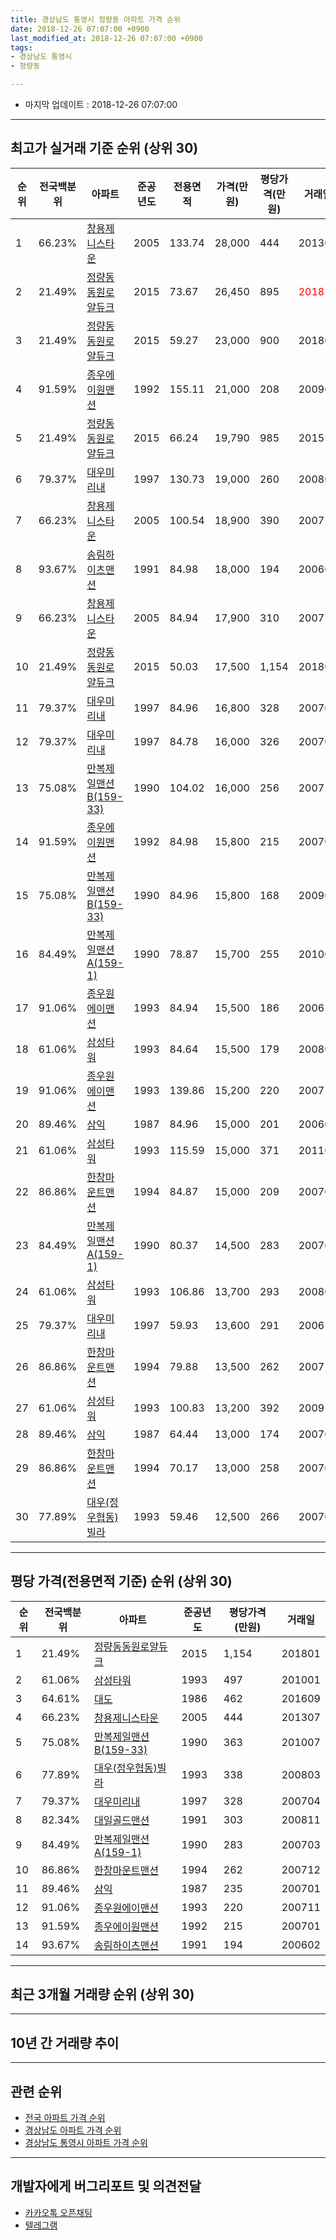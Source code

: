 ```yaml
---
title: 경상남도 통영시 정량동 아파트 가격 순위
date: 2018-12-26 07:07:00 +0900
last_modified_at: 2018-12-26 07:07:00 +0900
tags:
- 경상남도 통영시
- 정량동

---
```


* 마지막 업데이트 : 2018-12-26 07:07:00

---

## 최고가 실거래 기준 순위 (상위 30)


|순위|전국백분위|아파트|준공년도|전용면적|가격(만원)|평당가격(만원)|거래일|
|---|---|---|---|---|---|---|---|
|1|66.23%|[창용제니스타운](https://search.naver.com/search.naver?query=%EA%B2%BD%EC%83%81%EB%82%A8%EB%8F%84+%ED%86%B5%EC%98%81%EC%8B%9C+%EC%A0%95%EB%9F%89%EB%8F%99+%EC%B0%BD%EC%9A%A9%EC%A0%9C%EB%8B%88%EC%8A%A4%ED%83%80%EC%9A%B4)|2005|133.74|28,000|444|201307|
|2|21.49%|[정량동동원로얄듀크](https://search.naver.com/search.naver?query=%EA%B2%BD%EC%83%81%EB%82%A8%EB%8F%84+%ED%86%B5%EC%98%81%EC%8B%9C+%EC%A0%95%EB%9F%89%EB%8F%99+%EC%A0%95%EB%9F%89%EB%8F%99%EB%8F%99%EC%9B%90%EB%A1%9C%EC%96%84%EB%93%80%ED%81%AC)|2015|73.67|26,450|895|<span style="color:red">201810</span>|
|3|21.49%|[정량동동원로얄듀크](https://search.naver.com/search.naver?query=%EA%B2%BD%EC%83%81%EB%82%A8%EB%8F%84+%ED%86%B5%EC%98%81%EC%8B%9C+%EC%A0%95%EB%9F%89%EB%8F%99+%EC%A0%95%EB%9F%89%EB%8F%99%EB%8F%99%EC%9B%90%EB%A1%9C%EC%96%84%EB%93%80%ED%81%AC)|2015|59.27|23,000|900|201808|
|4|91.59%|[종우에이원맨션](https://search.naver.com/search.naver?query=%EA%B2%BD%EC%83%81%EB%82%A8%EB%8F%84+%ED%86%B5%EC%98%81%EC%8B%9C+%EC%A0%95%EB%9F%89%EB%8F%99+%EC%A2%85%EC%9A%B0%EC%97%90%EC%9D%B4%EC%9B%90%EB%A7%A8%EC%85%98)|1992|155.11|21,000|208|200906|
|5|21.49%|[정량동동원로얄듀크](https://search.naver.com/search.naver?query=%EA%B2%BD%EC%83%81%EB%82%A8%EB%8F%84+%ED%86%B5%EC%98%81%EC%8B%9C+%EC%A0%95%EB%9F%89%EB%8F%99+%EC%A0%95%EB%9F%89%EB%8F%99%EB%8F%99%EC%9B%90%EB%A1%9C%EC%96%84%EB%93%80%ED%81%AC)|2015|66.24|19,790|985|201511|
|6|79.37%|[대우미리내](https://search.naver.com/search.naver?query=%EA%B2%BD%EC%83%81%EB%82%A8%EB%8F%84+%ED%86%B5%EC%98%81%EC%8B%9C+%EC%A0%95%EB%9F%89%EB%8F%99+%EB%8C%80%EC%9A%B0%EB%AF%B8%EB%A6%AC%EB%82%B4)|1997|130.73|19,000|260|200803|
|7|66.23%|[창용제니스타운](https://search.naver.com/search.naver?query=%EA%B2%BD%EC%83%81%EB%82%A8%EB%8F%84+%ED%86%B5%EC%98%81%EC%8B%9C+%EC%A0%95%EB%9F%89%EB%8F%99+%EC%B0%BD%EC%9A%A9%EC%A0%9C%EB%8B%88%EC%8A%A4%ED%83%80%EC%9A%B4)|2005|100.54|18,900|390|200711|
|8|93.67%|[송림하이츠맨션](https://search.naver.com/search.naver?query=%EA%B2%BD%EC%83%81%EB%82%A8%EB%8F%84+%ED%86%B5%EC%98%81%EC%8B%9C+%EC%A0%95%EB%9F%89%EB%8F%99+%EC%86%A1%EB%A6%BC%ED%95%98%EC%9D%B4%EC%B8%A0%EB%A7%A8%EC%85%98)|1991|84.98|18,000|194|200602|
|9|66.23%|[창용제니스타운](https://search.naver.com/search.naver?query=%EA%B2%BD%EC%83%81%EB%82%A8%EB%8F%84+%ED%86%B5%EC%98%81%EC%8B%9C+%EC%A0%95%EB%9F%89%EB%8F%99+%EC%B0%BD%EC%9A%A9%EC%A0%9C%EB%8B%88%EC%8A%A4%ED%83%80%EC%9A%B4)|2005|84.94|17,900|310|200710|
|10|21.49%|[정량동동원로얄듀크](https://search.naver.com/search.naver?query=%EA%B2%BD%EC%83%81%EB%82%A8%EB%8F%84+%ED%86%B5%EC%98%81%EC%8B%9C+%EC%A0%95%EB%9F%89%EB%8F%99+%EC%A0%95%EB%9F%89%EB%8F%99%EB%8F%99%EC%9B%90%EB%A1%9C%EC%96%84%EB%93%80%ED%81%AC)|2015|50.03|17,500|1,154|201801|
|11|79.37%|[대우미리내](https://search.naver.com/search.naver?query=%EA%B2%BD%EC%83%81%EB%82%A8%EB%8F%84+%ED%86%B5%EC%98%81%EC%8B%9C+%EC%A0%95%EB%9F%89%EB%8F%99+%EB%8C%80%EC%9A%B0%EB%AF%B8%EB%A6%AC%EB%82%B4)|1997|84.96|16,800|328|200704|
|12|79.37%|[대우미리내](https://search.naver.com/search.naver?query=%EA%B2%BD%EC%83%81%EB%82%A8%EB%8F%84+%ED%86%B5%EC%98%81%EC%8B%9C+%EC%A0%95%EB%9F%89%EB%8F%99+%EB%8C%80%EC%9A%B0%EB%AF%B8%EB%A6%AC%EB%82%B4)|1997|84.78|16,000|326|200701|
|13|75.08%|[만복제일맨션B(159-33)](https://search.naver.com/search.naver?query=%EA%B2%BD%EC%83%81%EB%82%A8%EB%8F%84+%ED%86%B5%EC%98%81%EC%8B%9C+%EC%A0%95%EB%9F%89%EB%8F%99+%EB%A7%8C%EB%B3%B5%EC%A0%9C%EC%9D%BC%EB%A7%A8%EC%85%98B%28159-33%29)|1990|104.02|16,000|256|200711|
|14|91.59%|[종우에이원맨션](https://search.naver.com/search.naver?query=%EA%B2%BD%EC%83%81%EB%82%A8%EB%8F%84+%ED%86%B5%EC%98%81%EC%8B%9C+%EC%A0%95%EB%9F%89%EB%8F%99+%EC%A2%85%EC%9A%B0%EC%97%90%EC%9D%B4%EC%9B%90%EB%A7%A8%EC%85%98)|1992|84.98|15,800|215|200701|
|15|75.08%|[만복제일맨션B(159-33)](https://search.naver.com/search.naver?query=%EA%B2%BD%EC%83%81%EB%82%A8%EB%8F%84+%ED%86%B5%EC%98%81%EC%8B%9C+%EC%A0%95%EB%9F%89%EB%8F%99+%EB%A7%8C%EB%B3%B5%EC%A0%9C%EC%9D%BC%EB%A7%A8%EC%85%98B%28159-33%29)|1990|84.96|15,800|168|200904|
|16|84.49%|[만복제일맨션A(159-1)](https://search.naver.com/search.naver?query=%EA%B2%BD%EC%83%81%EB%82%A8%EB%8F%84+%ED%86%B5%EC%98%81%EC%8B%9C+%EC%A0%95%EB%9F%89%EB%8F%99+%EB%A7%8C%EB%B3%B5%EC%A0%9C%EC%9D%BC%EB%A7%A8%EC%85%98A%28159-1%29)|1990|78.87|15,700|255|201005|
|17|91.06%|[종우원에이맨션](https://search.naver.com/search.naver?query=%EA%B2%BD%EC%83%81%EB%82%A8%EB%8F%84+%ED%86%B5%EC%98%81%EC%8B%9C+%EC%A0%95%EB%9F%89%EB%8F%99+%EC%A2%85%EC%9A%B0%EC%9B%90%EC%97%90%EC%9D%B4%EB%A7%A8%EC%85%98)|1993|84.94|15,500|186|200612|
|18|61.06%|[삼성타워](https://search.naver.com/search.naver?query=%EA%B2%BD%EC%83%81%EB%82%A8%EB%8F%84+%ED%86%B5%EC%98%81%EC%8B%9C+%EC%A0%95%EB%9F%89%EB%8F%99+%EC%82%BC%EC%84%B1%ED%83%80%EC%9B%8C)|1993|84.64|15,500|179|200801|
|19|91.06%|[종우원에이맨션](https://search.naver.com/search.naver?query=%EA%B2%BD%EC%83%81%EB%82%A8%EB%8F%84+%ED%86%B5%EC%98%81%EC%8B%9C+%EC%A0%95%EB%9F%89%EB%8F%99+%EC%A2%85%EC%9A%B0%EC%9B%90%EC%97%90%EC%9D%B4%EB%A7%A8%EC%85%98)|1993|139.86|15,200|220|200711|
|20|89.46%|[삼익](https://search.naver.com/search.naver?query=%EA%B2%BD%EC%83%81%EB%82%A8%EB%8F%84+%ED%86%B5%EC%98%81%EC%8B%9C+%EC%A0%95%EB%9F%89%EB%8F%99+%EC%82%BC%EC%9D%B5)|1987|84.96|15,000|201|200602|
|21|61.06%|[삼성타워](https://search.naver.com/search.naver?query=%EA%B2%BD%EC%83%81%EB%82%A8%EB%8F%84+%ED%86%B5%EC%98%81%EC%8B%9C+%EC%A0%95%EB%9F%89%EB%8F%99+%EC%82%BC%EC%84%B1%ED%83%80%EC%9B%8C)|1993|115.59|15,000|371|201107|
|22|86.86%|[한창마운트맨션](https://search.naver.com/search.naver?query=%EA%B2%BD%EC%83%81%EB%82%A8%EB%8F%84+%ED%86%B5%EC%98%81%EC%8B%9C+%EC%A0%95%EB%9F%89%EB%8F%99+%ED%95%9C%EC%B0%BD%EB%A7%88%EC%9A%B4%ED%8A%B8%EB%A7%A8%EC%85%98)|1994|84.87|15,000|209|200704|
|23|84.49%|[만복제일맨션A(159-1)](https://search.naver.com/search.naver?query=%EA%B2%BD%EC%83%81%EB%82%A8%EB%8F%84+%ED%86%B5%EC%98%81%EC%8B%9C+%EC%A0%95%EB%9F%89%EB%8F%99+%EB%A7%8C%EB%B3%B5%EC%A0%9C%EC%9D%BC%EB%A7%A8%EC%85%98A%28159-1%29)|1990|80.37|14,500|283|200703|
|24|61.06%|[삼성타워](https://search.naver.com/search.naver?query=%EA%B2%BD%EC%83%81%EB%82%A8%EB%8F%84+%ED%86%B5%EC%98%81%EC%8B%9C+%EC%A0%95%EB%9F%89%EB%8F%99+%EC%82%BC%EC%84%B1%ED%83%80%EC%9B%8C)|1993|106.86|13,700|293|200803|
|25|79.37%|[대우미리내](https://search.naver.com/search.naver?query=%EA%B2%BD%EC%83%81%EB%82%A8%EB%8F%84+%ED%86%B5%EC%98%81%EC%8B%9C+%EC%A0%95%EB%9F%89%EB%8F%99+%EB%8C%80%EC%9A%B0%EB%AF%B8%EB%A6%AC%EB%82%B4)|1997|59.93|13,600|291|200612|
|26|86.86%|[한창마운트맨션](https://search.naver.com/search.naver?query=%EA%B2%BD%EC%83%81%EB%82%A8%EB%8F%84+%ED%86%B5%EC%98%81%EC%8B%9C+%EC%A0%95%EB%9F%89%EB%8F%99+%ED%95%9C%EC%B0%BD%EB%A7%88%EC%9A%B4%ED%8A%B8%EB%A7%A8%EC%85%98)|1994|79.88|13,500|262|200712|
|27|61.06%|[삼성타워](https://search.naver.com/search.naver?query=%EA%B2%BD%EC%83%81%EB%82%A8%EB%8F%84+%ED%86%B5%EC%98%81%EC%8B%9C+%EC%A0%95%EB%9F%89%EB%8F%99+%EC%82%BC%EC%84%B1%ED%83%80%EC%9B%8C)|1993|100.83|13,200|392|200910|
|28|89.46%|[삼익](https://search.naver.com/search.naver?query=%EA%B2%BD%EC%83%81%EB%82%A8%EB%8F%84+%ED%86%B5%EC%98%81%EC%8B%9C+%EC%A0%95%EB%9F%89%EB%8F%99+%EC%82%BC%EC%9D%B5)|1987|64.44|13,000|174|200705|
|29|86.86%|[한창마운트맨션](https://search.naver.com/search.naver?query=%EA%B2%BD%EC%83%81%EB%82%A8%EB%8F%84+%ED%86%B5%EC%98%81%EC%8B%9C+%EC%A0%95%EB%9F%89%EB%8F%99+%ED%95%9C%EC%B0%BD%EB%A7%88%EC%9A%B4%ED%8A%B8%EB%A7%A8%EC%85%98)|1994|70.17|13,000|258|200703|
|30|77.89%|[대우(정우협동)빌라](https://search.naver.com/search.naver?query=%EA%B2%BD%EC%83%81%EB%82%A8%EB%8F%84+%ED%86%B5%EC%98%81%EC%8B%9C+%EC%A0%95%EB%9F%89%EB%8F%99+%EB%8C%80%EC%9A%B0%28%EC%A0%95%EC%9A%B0%ED%98%91%EB%8F%99%29%EB%B9%8C%EB%9D%BC)|1993|59.46|12,500|266|200701|


---

## 평당 가격(전용면적 기준) 순위 (상위 30)


|순위|전국백분위|아파트|준공년도|평당가격(만원)|거래일|
|---|---|---|---|---|---|
|1|21.49%|[정량동동원로얄듀크](https://search.naver.com/search.naver?query=%EA%B2%BD%EC%83%81%EB%82%A8%EB%8F%84+%ED%86%B5%EC%98%81%EC%8B%9C+%EC%A0%95%EB%9F%89%EB%8F%99+%EC%A0%95%EB%9F%89%EB%8F%99%EB%8F%99%EC%9B%90%EB%A1%9C%EC%96%84%EB%93%80%ED%81%AC)|2015|1,154|201801|
|2|61.06%|[삼성타워](https://search.naver.com/search.naver?query=%EA%B2%BD%EC%83%81%EB%82%A8%EB%8F%84+%ED%86%B5%EC%98%81%EC%8B%9C+%EC%A0%95%EB%9F%89%EB%8F%99+%EC%82%BC%EC%84%B1%ED%83%80%EC%9B%8C)|1993|497|201001|
|3|64.61%|[대도](https://search.naver.com/search.naver?query=%EA%B2%BD%EC%83%81%EB%82%A8%EB%8F%84+%ED%86%B5%EC%98%81%EC%8B%9C+%EC%A0%95%EB%9F%89%EB%8F%99+%EB%8C%80%EB%8F%84)|1986|462|201609|
|4|66.23%|[창용제니스타운](https://search.naver.com/search.naver?query=%EA%B2%BD%EC%83%81%EB%82%A8%EB%8F%84+%ED%86%B5%EC%98%81%EC%8B%9C+%EC%A0%95%EB%9F%89%EB%8F%99+%EC%B0%BD%EC%9A%A9%EC%A0%9C%EB%8B%88%EC%8A%A4%ED%83%80%EC%9A%B4)|2005|444|201307|
|5|75.08%|[만복제일맨션B(159-33)](https://search.naver.com/search.naver?query=%EA%B2%BD%EC%83%81%EB%82%A8%EB%8F%84+%ED%86%B5%EC%98%81%EC%8B%9C+%EC%A0%95%EB%9F%89%EB%8F%99+%EB%A7%8C%EB%B3%B5%EC%A0%9C%EC%9D%BC%EB%A7%A8%EC%85%98B%28159-33%29)|1990|363|201007|
|6|77.89%|[대우(정우협동)빌라](https://search.naver.com/search.naver?query=%EA%B2%BD%EC%83%81%EB%82%A8%EB%8F%84+%ED%86%B5%EC%98%81%EC%8B%9C+%EC%A0%95%EB%9F%89%EB%8F%99+%EB%8C%80%EC%9A%B0%28%EC%A0%95%EC%9A%B0%ED%98%91%EB%8F%99%29%EB%B9%8C%EB%9D%BC)|1993|338|200803|
|7|79.37%|[대우미리내](https://search.naver.com/search.naver?query=%EA%B2%BD%EC%83%81%EB%82%A8%EB%8F%84+%ED%86%B5%EC%98%81%EC%8B%9C+%EC%A0%95%EB%9F%89%EB%8F%99+%EB%8C%80%EC%9A%B0%EB%AF%B8%EB%A6%AC%EB%82%B4)|1997|328|200704|
|8|82.34%|[대일골드맨션](https://search.naver.com/search.naver?query=%EA%B2%BD%EC%83%81%EB%82%A8%EB%8F%84+%ED%86%B5%EC%98%81%EC%8B%9C+%EC%A0%95%EB%9F%89%EB%8F%99+%EB%8C%80%EC%9D%BC%EA%B3%A8%EB%93%9C%EB%A7%A8%EC%85%98)|1991|303|200811|
|9|84.49%|[만복제일맨션A(159-1)](https://search.naver.com/search.naver?query=%EA%B2%BD%EC%83%81%EB%82%A8%EB%8F%84+%ED%86%B5%EC%98%81%EC%8B%9C+%EC%A0%95%EB%9F%89%EB%8F%99+%EB%A7%8C%EB%B3%B5%EC%A0%9C%EC%9D%BC%EB%A7%A8%EC%85%98A%28159-1%29)|1990|283|200703|
|10|86.86%|[한창마운트맨션](https://search.naver.com/search.naver?query=%EA%B2%BD%EC%83%81%EB%82%A8%EB%8F%84+%ED%86%B5%EC%98%81%EC%8B%9C+%EC%A0%95%EB%9F%89%EB%8F%99+%ED%95%9C%EC%B0%BD%EB%A7%88%EC%9A%B4%ED%8A%B8%EB%A7%A8%EC%85%98)|1994|262|200712|
|11|89.46%|[삼익](https://search.naver.com/search.naver?query=%EA%B2%BD%EC%83%81%EB%82%A8%EB%8F%84+%ED%86%B5%EC%98%81%EC%8B%9C+%EC%A0%95%EB%9F%89%EB%8F%99+%EC%82%BC%EC%9D%B5)|1987|235|200701|
|12|91.06%|[종우원에이맨션](https://search.naver.com/search.naver?query=%EA%B2%BD%EC%83%81%EB%82%A8%EB%8F%84+%ED%86%B5%EC%98%81%EC%8B%9C+%EC%A0%95%EB%9F%89%EB%8F%99+%EC%A2%85%EC%9A%B0%EC%9B%90%EC%97%90%EC%9D%B4%EB%A7%A8%EC%85%98)|1993|220|200711|
|13|91.59%|[종우에이원맨션](https://search.naver.com/search.naver?query=%EA%B2%BD%EC%83%81%EB%82%A8%EB%8F%84+%ED%86%B5%EC%98%81%EC%8B%9C+%EC%A0%95%EB%9F%89%EB%8F%99+%EC%A2%85%EC%9A%B0%EC%97%90%EC%9D%B4%EC%9B%90%EB%A7%A8%EC%85%98)|1992|215|200701|
|14|93.67%|[송림하이츠맨션](https://search.naver.com/search.naver?query=%EA%B2%BD%EC%83%81%EB%82%A8%EB%8F%84+%ED%86%B5%EC%98%81%EC%8B%9C+%EC%A0%95%EB%9F%89%EB%8F%99+%EC%86%A1%EB%A6%BC%ED%95%98%EC%9D%B4%EC%B8%A0%EB%A7%A8%EC%85%98)|1991|194|200602|


---

## 최근 3개월 거래량 순위 (상위 30)


<div style="width:100%;">
    <canvas id="deal_count_ranking" height="250"></canvas>
</div>


<script>
new Chart(document.getElementById("deal_count_ranking"), {
    type: 'horizontalBar',
    data: {
        labels: ['대도', '정량동동원로얄듀크', '종우에이원맨션', '삼익', '송림하이츠맨션', '종우원에이맨션', '대우(정우협동)빌라'],
        datasets: [{
            label: '실거래 수',
            data: [3, 3, 2, 1, 1, 1, 1],
            borderColor: "rgba(255, 0, 128, 1)",
            backgroundColor: "rgba(255, 0, 128, 0.5)",
            fill: false,
        }]
    },
    options: {
        responsive: true,
        title: {
            display: true,
            text: '최근 3개월 거래량 순위'
        },
        tooltips: {
            mode: 'index',
            intersect: false,
            callbacks: {
                title: function(tooltipItems, data) {
                    return "실거래 수:";
                },
                label: function(tooltipItem, data) {
                    return data.labels[tooltipItem.index] + ": " + tooltipItem.xLabel;
                }
            }
        },
        hover: {
            mode: 'nearest',
            intersect: true
        },
        scales: {
            xAxes: [{
                display: true,
                scaleLabel: {
                    display: true,
                    labelString: '실거래 수'
                },
                ticks: {
                    suggestedMin: 0,
                }
            }],
            yAxes: [{
                display: true,
                ticks: {
                    autoSkip: false,
                    callback: function(value, index, values) {
                        if (value.length > 15)
                            return value.substr(0, 13) + "...";
                        else
                            return value;
                    }
                },
                scaleLabel: {
                    display: false,
                }
            }]
        }
    }
});

</script>


---

## 10년 간 거래량 추이


<div style="width:100%;">
    <canvas id="deal_progress" height="250"></canvas>
</div>

<script>
new Chart(document.getElementById("deal_progress"), {
    type: 'line',
    data: {
        labels: ['200812','200901','200902','200903','200904','200905','200906','200907','200908','200909','200910','200911','200912','201001','201002','201003','201004','201005','201006','201007','201008','201009','201010','201011','201012','201101','201102','201103','201104','201105','201106','201107','201108','201109','201110','201111','201112','201201','201202','201203','201204','201205','201206','201207','201208','201209','201210','201211','201212','201301','201302','201303','201304','201305','201306','201307','201308','201309','201310','201311','201312','201401','201402','201403','201404','201405','201406','201407','201408','201409','201410','201411','201412','201501','201502','201503','201504','201505','201506','201507','201508','201509','201510','201511','201512','201601','201602','201603','201604','201605','201606','201607','201608','201609','201610','201611','201612','201701','201702','201703','201704','201705','201706','201707','201708','201709','201710','201711','201712','201801','201802','201803','201804','201805','201806','201807','201808','201809','201810','201811','201812'],
        datasets: [{
            label: '실거래 수',
            pointRadius: 1,
            data: [6, 3, 7, 12, 8, 6, 8, 6, 3, 7, 5, 4, 9, 6, 5, 5, 7, 9, 4, 3, 5, 7, 10, 7, 5, 4, 8, 13, 7, 7, 5, 5, 7, 9, 9, 12, 2, 6, 3, 2, 7, 4, 7, 0, 6, 3, 4, 4, 0, 3, 7, 7, 3, 7, 4, 4, 3, 4, 3, 3, 5, 6, 5, 7, 7, 4, 4, 5, 3, 12, 4, 3, 6, 4, 5, 10, 6, 7, 4, 9, 10, 5, 6, 5, 6, 3, 3, 4, 4, 12, 4, 6, 5, 3, 2, 8, 4, 0, 8, 3, 6, 2, 3, 2, 2, 7, 4, 8, 2, 3, 4, 6, 5, 5, 5, 3, 6, 3, 9, 2, 1],
            borderColor: "rgba(255, 201, 14, 1)",
            backgroundColor: "rgba(255, 201, 14, 0.5)",
            fill: true,
        }]
    },
    options: {
        responsive: true,
        title: {
            display: true,
            text: '10년간 거래량 추이'
        },
        tooltips: {
            mode: 'index',
            intersect: false,
        },
        hover: {
            mode: 'nearest',
            intersect: true
        },
        scales: {
            xAxes: [{
                display: true,
                scaleLabel: {
                    display: true,
                    labelString: '년/월'
                }
            }],
            yAxes: [{
                display: true,
                ticks: {
                    suggestedMin: 0,
                },
                scaleLabel: {
                    display: true,
                    labelString: '실거래 수'
                }
            }]
        }
    }
});

</script>


---

## 관련 순위

- [전국 아파트 가격 순위](https://inasie.github.io/apt-ranking/전국)
- [경상남도 아파트 가격 순위](https://inasie.github.io/apt-ranking/경상남도)
- [경상남도 통영시 아파트 가격 순위](https://inasie.github.io/apt-ranking/경상남도-통영시)


---

## 개발자에게 버그리포트 및 의견전달

- [카카오톡 오픈채팅](https://open.kakao.com/o/gLJUAP4)
- [텔레그램](https://t.me/inasie)

